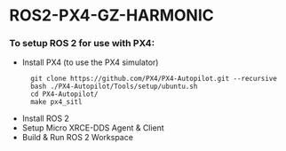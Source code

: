 # ROS2-PX4-GZ-HARMONIC

### To setup ROS 2 for use with PX4:

- Install PX4 (to use the PX4 simulator)
    ```cd
      git clone https://github.com/PX4/PX4-Autopilot.git --recursive
      bash ./PX4-Autopilot/Tools/setup/ubuntu.sh
      cd PX4-Autopilot/
      make px4_sitl
- Install ROS 2
- Setup Micro XRCE-DDS Agent & Client
- Build & Run ROS 2 Workspace
